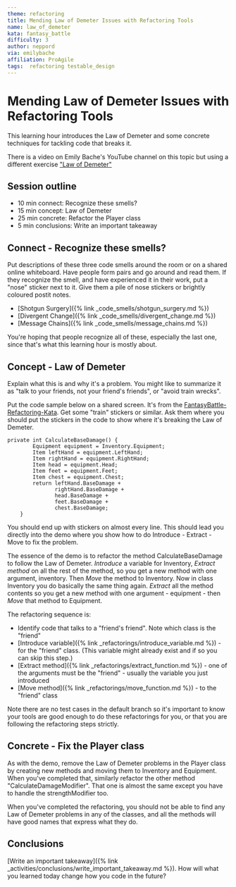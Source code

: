 ```yaml
---
theme: refactoring
title: Mending Law of Demeter Issues with Refactoring Tools
name: law_of_demeter
kata: fantasy_battle
difficulty: 3
author: neppord
via: emilybache
affiliation: ProAgile
tags:  refactoring testable_design
---
```


# Mending Law of Demeter Issues with Refactoring Tools

This learning hour introduces the Law of Demeter and some concrete techniques for tackling code that breaks it.

There is a video on Emily Bache's YouTube channel on this topic but using a different exercise ["Law of Demeter"](https://youtu.be/Wa49D-akQb8)

## Session outline

* 10 min connect: Recognize these smells?
* 15 min concept: Law of Demeter
* 25 min concrete: Refactor the Player class
* 5 min conclusions: Write an important takeaway

## Connect - Recognize these smells?

Put descriptions of these three code smells around the room or on a shared online whiteboard. Have people form pairs and go around and read them. If they recognize the smell, and have experienced it in their work, put a "nose" sticker next to it. Give them a pile of nose stickers or brightly coloured postit notes.

* [Shotgun Surgery]({% link _code_smells/shotgun_surgery.md %})
* [Divergent Change]({% link _code_smells/divergent_change.md %})
* [Message Chains]({% link _code_smells/message_chains.md %})

You're hoping that people recognize all of these, especially the last one, since that's what this learning hour is mostly about.

## Concept - Law of Demeter
Explain what this is and why it's a problem. You might like to summarize it as "talk to your friends, not your friend's friends", or "avoid train wrecks". 

Put the code sample below on a shared screen. It's from the [FantasyBattle-Refactoring-Kata](https://github.com/Neppord/FantasyBattle-Refactoring-Kata).  Get some "train" stickers or similar. Ask them where you should put the stickers in the code to show where it's breaking the Law of Demeter.

    private int CalculateBaseDamage() {
            Equipment equipment = Inventory.Equipment;
            Item leftHand = equipment.LeftHand;
            Item rightHand = equipment.RightHand;
            Item head = equipment.Head;
            Item feet = equipment.Feet;
            Item chest = equipment.Chest;
            return leftHand.BaseDamage +
                   rightHand.BaseDamage +
                   head.BaseDamage +
                   feet.BaseDamage +
                   chest.BaseDamage;
        }

You should end up with stickers on almost every line. This should lead you directly into the demo where you show how to do Introduce - Extract - Move to fix the problem.

The essence of the demo is to refactor the method CalculateBaseDamage to follow the Law of Demeter. _Introduce_ a variable for Inventory, _Extract method_ on all the rest of the method, so you get a new method with one argument, inventory. Then _Move_ the method to Inventory. Now in class Inventory you do basically the same thing again. _Extract_ all the method contents so you get a new method with one argument - equipment - then _Move_ that method to Equipment.

The refactoring sequence is:
* Identify code that talks to a "friend's friend". Note which class is the "friend"
* [Introduce variable]({% link _refactorings/introduce_variable.md %}) - for the "friend" class. (This variable might already exist and if so you can skip this step.)
* [Extract method]({% link _refactorings/extract_function.md %}) - one of the arguments must be the "friend" - usually the variable you just introduced
* [Move method]({% link _refactorings/move_function.md %}) - to the "friend" class

Note there are no test cases in the default branch so it's important to know your tools are good enough to do these refactorings for you, or that you are following the refactoring steps strictly.

## Concrete - Fix the Player class
As with the demo, remove the Law of Demeter problems in the Player class by creating new methods and moving them to Inventory and Equipment. When you've completed that, similarly refactor the other method "CalculateDamageModifier". That one is almost the same except you have to handle the strengthModifier too.

When you've completed the refactoring, you should not be able to find any Law of Demeter problems in any of the classes, and all the methods will have good names that express what they do.

## Conclusions
[Write an important takeaway]({% link _activities/conclusions/write_important_takeaway.md %}). How will what you learned today change how you code in the future?

